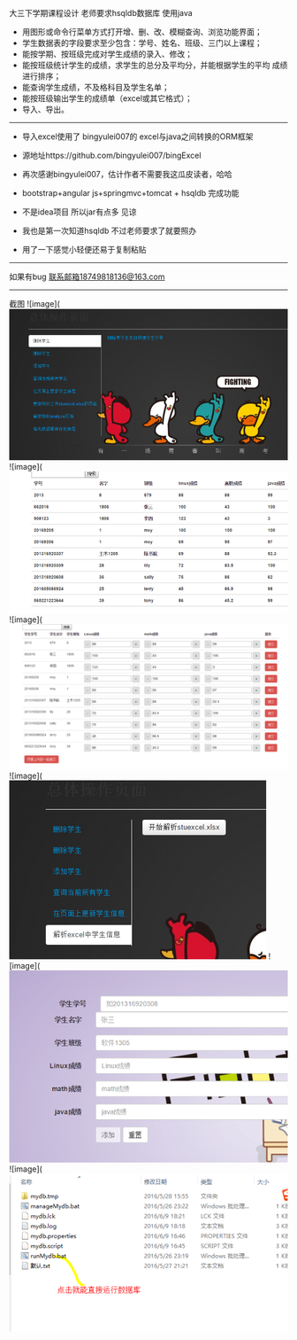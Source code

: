大三下学期课程设计
老师要求hsqldb数据库 使用java   

- 用图形或命令行菜单方式打开增、删、改、模糊查询、浏览功能界面；
- 学生数据表的字段要求至少包含：学号、姓名、班级、三门以上课程；
- 能按学期、按班级完成对学生成绩的录入、修改；
- 能按班级统计学生的成绩，求学生的总分及平均分，并能根据学生的平均	成绩进行排序；
- 能查询学生成绩，不及格科目及学生名单；
- 能按班级输出学生的成绩单（excel或其它格式）；
- 导入、导出。

----------

- 导入excel使用了 bingyulei007的 excel与java之间转换的ORM框架
- 源地址https://github.com/bingyulei007/bingExcel 
- 再次感谢bingyulei007，估计作者不需要我这瓜皮读者，哈哈

- bootstrap+angular js+springmvc+tomcat + hsqldb 完成功能
- 不是idea项目 所以jar有点多 见谅
- 我也是第一次知道hsqldb 不过老师要求了就要照办
- 用了一下感觉小轻便还易于复制粘贴



----------
如果有bug 联系邮箱18749818136@163.com

----------
截图
![image](![image](https://github.com/xinghuoliaoyuan45/StuScoreManage/blob/master/1.png)
![image](![image](https://github.com/xinghuoliaoyuan45/StuScoreManage/blob/master/2.png)
![image](![image](https://github.com/xinghuoliaoyuan45/StuScoreManage/blob/master/3.png)
![image](![image](https://github.com/xinghuoliaoyuan45/StuScoreManage/blob/master/4.png)
![image](![image](https://github.com/xinghuoliaoyuan45/StuScoreManage/blob/master/5.png)
![image](![image](https://github.com/xinghuoliaoyuan45/StuScoreManage/blob/master/6.png)

